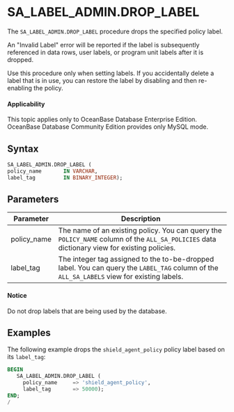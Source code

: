SA_LABEL_ADMIN.DROP_LABEL
==============================================

The `SA_LABEL_ADMIN.DROP_LABEL` procedure drops the specified policy label.

An "Invalid Label" error will be reported if the label is subsequently referenced in data rows, user labels, or program unit labels after it is dropped.

Use this procedure only when setting labels. If you accidentally delete a label that is in use, you can restore the label by disabling and then re-enabling the policy.

<main id="notice" >
    <h4>Applicability</h4>
    <p>This topic applies only to OceanBase Database Enterprise Edition. OceanBase Database Community Edition provides only MySQL mode. </p>
  </main>

Syntax
-----------

```sql
SA_LABEL_ADMIN.DROP_LABEL (
policy_name       IN VARCHAR,
label_tag         IN BINARY_INTEGER);
```



Parameters
-------------



| **Parameter** | **Description**                                                                                                                             |
|---------------|---------------------------------------------------------------------------------------------------------------------------------------------|
| policy_name   | The name of an existing policy. You can query the `POLICY_NAME` column of the `ALL_SA_POLICIES` data dictionary view for existing policies. |
| label_tag     | The integer tag assigned to the to-be-dropped label. You can query the `LABEL_TAG` column of the `ALL_SA_LABELS` view for existing labels.  |




<main id="notice" type='notice'>
    <h4>Notice</h4>
    <p>Do not drop labels that are being used by the database. </p>
  </main>

Examples
-----------

The following example drops the `shield_agent_policy` policy label based on its `label_tag`:

```sql
BEGIN
   SA_LABEL_ADMIN.DROP_LABEL (
     policy_name     => 'shield_agent_policy',
     label_tag       => 50000);
END;
/
```



